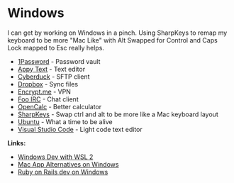 # Windows

I can get by working on Windows in a pinch. Using SharpKeys to remap my keyboard to be more "Mac Like" with Alt Swapped for Control and Caps Lock mapped to Esc really helps. 

* [1Password](https://1password.com/) - Password vault
* [Appy Text](https://www.microsoft.com/en-us/p/appy-text/9nblggh51knm) - Text editor
* [Cyberduck](https://www.microsoft.com/en-us/p/cyberduck/9nblggh43htb/0010) - SFTP client
* [Dropbox](https://www.dropbox.com/) - Sync files
* [Encrypt.me](https://encrypt.me/) - VPN
* [Foo IRC](https://www.microsoft.com/en-us/p/foo-irc/9wzdncrdct50/0010) - Chat client
* [OpenCalc](https://www.skytopia.com/software/opalcalc/) - Better calculator
* [SharpKeys](https://github.com/randyrants/sharpkeys) - Swap ctrl and alt to be more like a Mac keyboard layout
* [Ubuntu](https://www.microsoft.com/en-us/p/ubuntu/9nblggh4msv6) - What a time to be alive
* [Visual Studio Code](https://code.visualstudio.com/) - Light code text editor

**Links:**

* [Windows Dev with WSL 2](https://char.gd/blog/2019/windows-web-dev-with-wsl2)
* [Mac App Alternatives on Windows](https://docs.google.com/spreadsheets/d/1zHNhWfis0iJULrYAHOYPeMRGhNUVWVxInIn8YKswlIA/htmlview)
* [Ruby on Rails dev on Windows](https://www.hanselman.com/blog/RubyOnRailsOnWindowsIsNotJustPossibleItsFabulousUsingWSL2AndVSCode.aspx)



